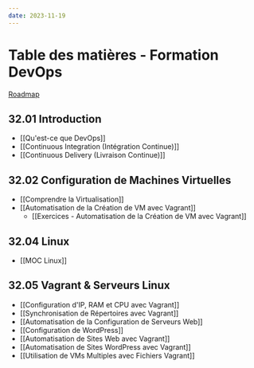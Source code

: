 ```yaml
---
date: 2023-11-19
---
```



# Table des matières - Formation DevOps
[Roadmap](https://roadmap.sh/devops)

## 32.01 Introduction

- [[Qu'est-ce que DevOps]]
- [[Continuous Integration (Intégration Continue)]]
- [[Continuous Delivery (Livraison Continue)]]
## 32.02 Configuration de Machines Virtuelles

- [[Comprendre la Virtualisation]]
- [[Automatisation de la Création de VM avec Vagrant]]
	- [[Exercices - Automatisation de la Création de VM avec Vagrant]]
## 32.04 Linux
- [[MOC Linux]]
## 32.05 Vagrant & Serveurs Linux

- [[Configuration d'IP, RAM et CPU avec Vagrant]]
- [[Synchronisation de Répertoires avec Vagrant]]
- [[Automatisation de la Configuration de Serveurs Web]]
- [[Configuration de WordPress]]
- [[Automatisation de Sites Web avec Vagrant]]
- [[Automatisation de Sites WordPress avec Vagrant]]
- [[Utilisation de VMs Multiples avec Fichiers Vagrant]]


